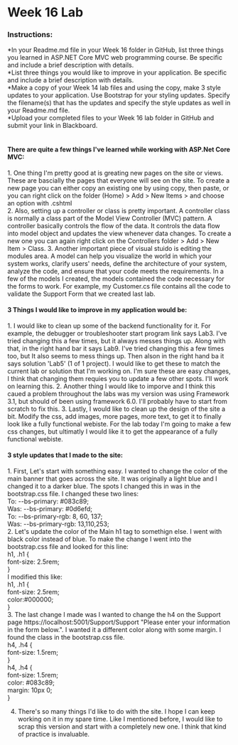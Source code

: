 <h1>Week 16 Lab</h1>
<h3>Instructions:</h3>
*In your Readme.md file in your Week 16 folder in GitHub, list three things you learned in ASP.NET Core MVC web programming course. Be specific and include a brief description with details.<br>
*List three things you would like to improve in your application. Be specific and include a brief description with details.<br>
*Make a copy of your Week 14 lab files and using the copy, make 3 style updates to your application. Use Bootstrap for your styling updates. Specify the filename(s) that has the updates and specify the style updates as well in your Readme.md file.<br>
*Upload your completed files to your Week 16 lab folder in GitHub and submit your link in Blackboard.<br><br>

<h4>There are quite a few things I've learned while working with ASP.Net Core MVC:</h4>
1.  One thing I'm pretty good at is greating new pages on the site or views.  These are bascially the pages that everyone will see on the site. To create a new page you can either copy an existing one by using copy, then paste, or you can right click on the folder (Home) > Add > New Items > and choose an option with .cshtml<br>
2.  Also, setting up a controller or class is pretty important.  A controller class is normally a class part of the Model View Controller (MVC) pattern. A controller basically controls the flow of the data. It controls the data flow into model object and updates the view whenever data changes.  To create a new one you can again right click on the Controllers folder > Add > New Item > Class.
3.  Another important piece of visual stuido is editing the modules area.  A model can help you visualize the world in which your system works, clarify users' needs, define the architecture of your system, analyze the code, and ensure that your code meets the requirements.  In a few of the models I created, the models contained the code necessary for the forms to work.  For example, my Customer.cs file contains all the code to validate the Support Form that we created last lab.

<h4>3 Things I would like to improve in my application would be:</h4>
1.  I would like to clean up some of the backend functionality for it.  For example, the debugger or troubleshooter start program link says Lab3.  I've tried changing this a few times, but it always messes things up.  Along with that, in the right hand bar it says Lab9.  I've tried changing this a few times too, but It also seems to mess things up.  Then alson in the right hand ba it says solution 'Lab5' (1 of 1 project).  I would like to get these to match the current lab or solution that I'm working on.  I'm sure these are easy changes, I think that changing them requies you to update a few other spots.  I'll work on learning this.
2.  Another thing I would like to imporve and I think this caued a problem throughout the labs was my version was using Framework 3.1, but should of been using framework 6.0.  I'll probably have to start from scratch to fix this.
3.  Lastly, I would like to clean up the design of the site a bit.  Modify the css, add images, more pages, more text, to get it to finally look like a fully functional webiste.  For the lab today I'm going to make a few css changes, but ultimatly I would like it to get the appearance of a fully functional webiste.
<br>
<h4>3 style updates that I made to the site:</h4>
1. First, Let's start with something easy.  I wanted to change the color of the main banner that goes across the site.  It was originally a light blue and I changed it to a darker blue.  The spots I changed this in was in the bootstrap.css file.  I changed these two lines:<br>
 To:    --bs-primary: #083c89;<br>
 Was:   --bs-primary: #0d6efd;<br>
 To:    --bs-primary-rgb: 8, 60, 137;<br>
 Was:   --bs-primary-rgb: 13,110,253;<br>
2. Let's update the color of the Main h1 tag to somethign else.  I went with black color instead of blue.  To make the change I went into the bootstrap.css file and  looked for this line:<br>
   h1, .h1 {<br>
     font-size: 2.5rem;<br>
   }<br>
   I modified this like:<br>
     h1, .h1 {<br>
     font-size: 2.5rem;<br>
     color:#000000;<br>
   }<br>
3.  The last change I made was I wanted to change the h4 on the Support page https://localhost:5001/Support/Support  "Please enter your information in the form below.".  I wanted it a different color along with some margin.  I found the class in the bootstrap.css file.<br>
     h4, .h4 {<br>
        font-size: 1.5rem;<br>
    }<br>
    h4, .h4 {<br>
        font-size: 1.5rem;<br>
        color: #083c89;<br>
        margin: 10px 0;<br>
    }<br>
    
4.  There's so many things I'd like to do with the site.  I hope I can keep working on it in my spare time.  Like I mentioned before, I would like to scrap this version and start with a completely new one.  I think that kind of practice is invaluable.


